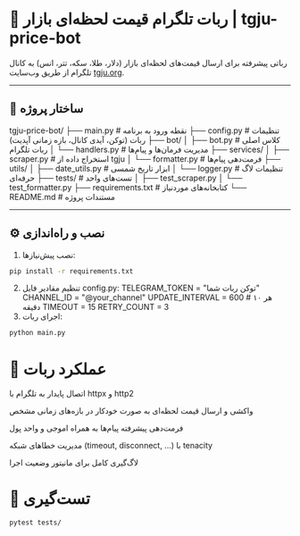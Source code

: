 # 💸 ربات تلگرام قیمت لحظه‌ای بازار | tgju-price-bot

رباتی پیشرفته برای ارسال قیمت‌های لحظه‌ای بازار (دلار، طلا، سکه، تتر، انس) به کانال تلگرام از طریق وب‌سایت [tgju.org](https://www.tgju.org/).

---

## 📁 ساختار پروژه

tgju-price-bot/
├── main.py # نقطه ورود به برنامه
├── config.py # تنظیمات ربات (توکن، آیدی کانال، بازه زمانی آپدیت)
├── bot/
│ ├── bot.py # کلاس اصلی ربات تلگرام
│ └── handlers.py # مدیریت فرمان‌ها و پیام‌ها
├── services/
│ ├── scraper.py # استخراج داده از tgju
│ └── formatter.py # فرمت‌دهی پیام‌ها
├── utils/
│ ├── date_utils.py # ابزار تاریخ شمسی
│ └── logger.py # تنظیمات لاگ حرفه‌ای
├── tests/ # تست‌های واحد
│ ├── test_scraper.py
│ └── test_formatter.py
├── requirements.txt # کتابخانه‌های موردنیاز
└── README.md # مستندات پروژه

---

## ⚙️ نصب و راه‌اندازی

1. نصب پیش‌نیازها:

```bash
pip install -r requirements.txt
```
2. تنظیم مقادیر فایل config.py:
TELEGRAM_TOKEN = "توکن ربات شما"
CHANNEL_ID = "@your_channel"
UPDATE_INTERVAL = 600  # هر ۱۰ دقیقه
TIMEOUT = 15
RETRY_COUNT = 3
3. اجرای ربات:

```bash
python main.py
```
# 🔁 عملکرد ربات
اتصال پایدار به تلگرام با httpx و http2

واکشی و ارسال قیمت لحظه‌ای به صورت خودکار در بازه‌های زمانی مشخص

فرمت‌دهی پیشرفته پیام‌ها به همراه اموجی و واحد پول

مدیریت خطاهای شبکه (timeout, disconnect, ...) با tenacity

لاگ‌گیری کامل برای مانیتور وضعیت اجرا

# 🧪 تست‌گیری
```bash
pytest tests/
```
